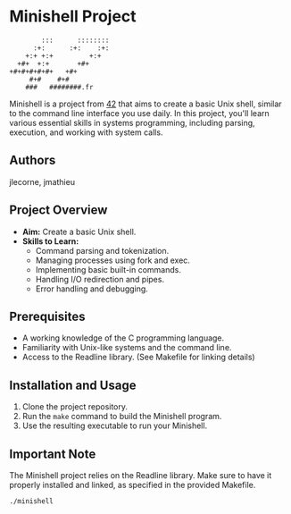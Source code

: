# Minishell Project
```text
        :::      ::::::::
      :+:      :+:    :+:
    +:+ +:+         +:+
  +#+  +:+       +#+
+#+#+#+#+#+   +#+
     #+#    #+#
    ###   ########.fr
```
Minishell is a project from [42](https://www.42.fr/) that aims to create a basic Unix shell, similar to the command line interface you use daily. In this project, you'll learn various essential skills in systems programming, including parsing, execution, and working with system calls.

## Authors
jlecorne, jmathieu

## Project Overview

- **Aim:** Create a basic Unix shell.
- **Skills to Learn:**
  - Command parsing and tokenization.
  - Managing processes using fork and exec.
  - Implementing basic built-in commands.
  - Handling I/O redirection and pipes.
  - Error handling and debugging.

## Prerequisites

- A working knowledge of the C programming language.
- Familiarity with Unix-like systems and the command line.
- Access to the Readline library. (See Makefile for linking details)

## Installation and Usage

1. Clone the project repository.
2. Run the `make` command to build the Minishell program.
3. Use the resulting executable to run your Minishell.

## Important Note

The Minishell project relies on the Readline library. Make sure to have it properly installed and linked, as specified in the provided Makefile.

```bash
./minishell